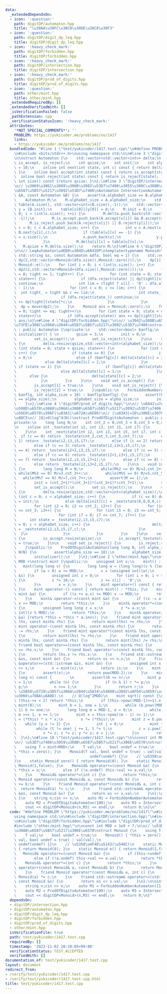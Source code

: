 ```yaml
---
data:
  _extendedDependsOn:
  - icon: ':question:'
    path: digitDP/automaton.hpp
    title: "\u30AA\u30FC\u30C8\u30DE\u30C8\u30F3"
  - icon: ':question:'
    path: digitDP/digit_dp_leq.hpp
    title: digitDP/digit_dp_leq.hpp
  - icon: ':heavy_check_mark:'
    path: digitDP/forbidden.hpp
    title: digitDP/forbidden.hpp
  - icon: ':heavy_check_mark:'
    path: digitDP/intersection.hpp
    title: digitDP/intersection.hpp
  - icon: ':heavy_check_mark:'
    path: digitDP/prod_of_digits.hpp
    title: digitDP/prod_of_digits.hpp
  - icon: ':question:'
    path: other/mint.hpp
    title: other/mint.hpp
  _extendedRequiredBy: []
  _extendedVerifiedWith: []
  _isVerificationFailed: false
  _pathExtension: cpp
  _verificationStatusIcon: ':heavy_check_mark:'
  attributes:
    '*NOT_SPECIAL_COMMENTS*': ''
    PROBLEM: https://yukicoder.me/problems/no/1417
    links:
    - https://yukicoder.me/problems/no/1417
  bundledCode: "#line 1 \"test/yukicoder/1417.test.cpp\"\n#define PROBLEM \"https://yukicoder.me/problems/no/1417\"\
    \n#include <bits/stdc++.h>\nusing namespace std;\n\n#line 3 \"digitDP/automaton.hpp\"\
    \n\nstruct Automaton {\n    std::vector<std::vector<int>> delta;\n    std::vector<bool>\
    \ is_accept, is_reject;\n    int qsize;\n    int init;\n    int alphabet_size\
    \ = 10;\n    inline int next(int state, int c) const { return delta[state][c];\
    \ }\n    inline bool accept(int state) const { return is_accept[state]; }\n  \
    \  inline bool reject(int state) const { return is_reject[state]; }\n    inline\
    \ int size() const {return qsize; }\n};\n#line 3 \"digitDP/intersection.hpp\"\n\
    \n// \u3069\u3061\u3089\u306B\u3082\u53D7\u7406\u3055\u308C\u308B\u3088\u3046\u306A\
    \u6587\u5B57\u5217\u3092\u53D7\u7406\nAutomaton IntersectionAutomaton(const Automaton\
    \ &A, const Automaton &B) {\n    assert(A.alphabet_size == B.alphabet_size);\n\
    \    Automaton M;\n    M.alphabet_size = A.alphabet_size;\n    std::vector<std::vector<int>>\
    \ table(A.size(), std::vector<int>(B.size(),-1));\n    std::vector<int> x = {A.init},\
    \ y = {B.init};\n    table[x[0]][y[0]] = 0;\n    M.init = 0;\n    for (int i =\
    \ 0; i < (int)x.size(); ++i) {\n        M.delta.push_back(std::vector<int>(M.alphabet_size,\
    \ -1));\n        M.is_accept.push_back(A.accept(x[i]) && B.accept(y[i]));\n  \
    \      M.is_reject.push_back(A.reject(x[i]) || B.reject(y[i]));\n        for (int\
    \ c = 0; c < A.alphabet_size; c++) {\n            int u = A.next(x[i],c), v =\
    \ B.next(y[i],c);\n            if (table[u][v] == -1) {\n                table[u][v]\
    \ = x.size();\n                x.push_back(u);\n                y.push_back(v);\n\
    \            }\n            M.delta[i][c] = table[u][v];\n        }\n    }\n \
    \   M.qsize = M.delta.size();\n    return M;\n}\n#line 4 \"digitDP/digit_dp_leq.hpp\"\
    \n\n// LeqAutomaton\u4ED8\u304D\u6841DP\ntemplate<typename Monoid>\nMonoid digitDP(const\
    \ std::string &s, const Automaton &dfa, bool eq = 1) {\n    std::vector<std::vector<Monoid>>\
    \ dp(2,std::vector<Monoid>(dfa.size(),Monoid::zero()));\n    dp[1][dfa.init] =\
    \ Monoid::e();\n    for (int i = 0; i < (int)s.size(); i++) {\n        std::vector<std::vector<Monoid>>\
    \ dp2(2,std::vector<Monoid>(dfa.size(),Monoid::zero()));\n        for (int tight\
    \ = 0; tight <= 1; tight++) {\n            for (int state = 0; state < dfa.size();\
    \ state++) {\n                if (dfa.reject(state) || dp[tight][state].undef)\
    \ continue;\n                int lim = (tight ? s[i] - '0' : dfa.alphabet_size\
    \ - 1);\n                for (int c = 0; c <= lim; c++) {\n                  \
    \  int tight_ = tight && c == lim;\n                    int state_ = dfa.next(state,c);\n\
    \                    if (dfa.reject(state_)) continue;\n                    dp2[tight_][state_]\
    \ += dp[tight][state]*c;\n                }\n            }\n        }\n      \
    \  dp = move(dp2);\n    }\n    Monoid ans = Monoid::zero();\n    for (int tight\
    \ = 0; tight <= eq; tight++)\n        for (int state = 0; state < dfa.size();\
    \ state++)\n            if (dfa.accept(state)) ans += dp[tight][state];\n    return\
    \ ans;\n}\n#line 4 \"digitDP/forbidden.hpp\"\n\n// \u3042\u308B\u6587\u5B57\u304C\
    \u73FE\u308C\u306A\u3044\u6587\u5B57\u5217\u3092\u53D7\u7406\nstruct ForbiddenNumberAutomaton\
    \ : public Automaton {\nprivate:\n    std::vector<bool> banflg;\n    \n    void\
    \ initializer() { \n        qsize = 3;\n        init = 0;\n        set_delta();\n\
    \        set_is_accept();\n        set_is_reject();\n    }\n\n    void set_delta()\
    \ {\n        delta.resize(qsize,std::vector<int>(alphabet_size));\n        for\
    \ (int state = 0; state < qsize; state++) {\n            for (int c = 0; c < alphabet_size;\
    \ c++) {\n                if (state == 0) {\n                    if (c == 0) delta[state][c]\
    \ = 0;\n                    else if (banflg[c]) delta[state][c] = 2;\n       \
    \             else delta[state][c] = 1;\n                }\n                else\
    \ if (state == 1) {\n                    if (banflg[c]) delta[state][c] = 2;\n\
    \                    else delta[state][c] = 1;\n                }\n          \
    \      else {\n                    delta[state][c] = 2;\n                }\n \
    \           }\n        }\n    }\n\n    void set_is_accept() {\n        is_accept.resize(qsize,false);\n\
    \        is_accept[1] = true;\n    }\n\n    void set_is_reject() {\n        is_reject.resize(qsize,false);\n\
    \        is_reject[2] = true;\n    }\npublic:\n    ForbiddenNumberAutomaton(std::vector<bool>\
    \ banflg, int alpha_size = 10) : banflg(banflg) {\n        assert(banflg.size()\
    \ == alpha_size);\n        alphabet_size = alpha_size;\n        initializer();\n\
    \    }\n};\n#line 4 \"digitDP/prod_of_digits.hpp\"\n\n// \u6841\u7A4D\u304CN\u306E\
    \u500D\u6570\u3068\u306A\u308B\u6587\u5B57\u5217\u3092\u53D7\u7406(N\u306E\u7D20\
    \u56E0\u6570\u306F|\u03A3|\u672A\u6E80)\n// |\u03A3|=10\u306E\u307F\u306E\u5B9F\
    \u88C5\n// |Q|=O(log^4(N))\nstruct ProdOfDigitsAutomaton : public Automaton {\n\
    private:\n    long long N;\n    int cnt_2 = 0,cnt_3 = 0,cnt_5 = 0,cnt_7 = 0;\n\
    \n    inline int _tostate(int i2, int i3, int i5, int i7) {\n        return std::min(i2,cnt_2)+(std::min(i3,cnt_3)+(std::min(i5,cnt_5)+std::min(i7,cnt_7)*(cnt_5+1))*(cnt_3+1))*(cnt_2+1);\n\
    \    }\n\n    int _nextstate(int i2, int i3, int i5, int i7, int c) {\n      \
    \  if (c == 0) return _tostate(cnt_2,cnt_3,cnt_5,cnt_7);\n        else if (c ==\
    \ 1) return _tostate(i2,i3,i5,i7);\n        else if (c == 2) return _tostate(i2+1,i3,i5,i7);\n\
    \        else if (c == 3) return _tostate(i2,i3+1,i5,i7);\n        else if (c\
    \ == 4) return _tostate(i2+2,i3,i5,i7);\n        else if (c == 5) return _tostate(i2,i3,i5+1,i7);\n\
    \        else if (c == 6) return _tostate(i2+1,i3+1,i5,i7);\n        else if (c\
    \ == 7) return _tostate(i2,i3,i5,i7+1);\n        else if (c == 8) return _tostate(i2+3,i3,i5,i7);\n\
    \        else return _tostate(i2,i3+2,i5,i7);\n    }\n\n    void initializer()\
    \ {\n        long long M = N;\n        while(M%2 == 0) M/=2,cnt_2++;\n       \
    \ while(M%3 == 0) M/=3,cnt_3++;\n        while(M%5 == 0) M/=5,cnt_5++;\n     \
    \   while(M%7 == 0) M/=7,cnt_7++;\n        assert(M == 1);\n        qsize = (cnt_2+1)*(cnt_3+1)*(cnt_5+1)*(cnt_7+1)+1;\n\
    \        init = (cnt_2+1)*(cnt_3+1)*(cnt_5+1)*(cnt_7+1);\n        set_delta();\n\
    \        set_is_accept();\n        set_is_reject();\n    }\n\n    void set_delta()\
    \ {\n        delta.resize(qsize,std::vector<int>(alphabet_size));\n        for\
    \ (int c = 0; c < alphabet_size; c++) {\n            if (c == 0) delta[init][c]\
    \ = init;\n            else delta[init][c] = _nextstate(0,0,0,0,c);\n        }\n\
    \        for (int i2 = 0; i2 <= cnt_2; i2++) {\n            for (int i3 = 0; i3\
    \ <= cnt_3; i3++) {\n                for (int i5 = 0; i5 <= cnt_5; i5++) {\n \
    \                   for (int i7 = 0; i7 <= cnt_7; i7++) {\n                  \
    \      int state = _tostate(i2,i3,i5,i7);\n                        for (int c\
    \ = 0; c < alphabet_size; c++) {\n                            delta[state][c]\
    \ = _nextstate(i2,i3,i5,i7,c);\n                        }\n                  \
    \  }\n                }\n            }\n        }\n    }\n\n    void set_is_accept()\
    \ {\n        is_accept.resize(qsize);\n        is_accept[_tostate(cnt_2,cnt_3,cnt_5,cnt_7)]\
    \ = true;\n    }\n\n    void set_is_reject() {\n        is_reject.resize(qsize,false);\n\
    \    }\npublic:\n    ProdOfDigitsAutomaton(long long N, int alpha_size = 10) :\
    \ N(N) {\n        assert(alpha_size == 10);\n        alphabet_size = alpha_size;\n\
    \        initializer();\n    }\n};\n#line 2 \"other/mint.hpp\"\n\ntemplate< int\
    \ MOD >\nstruct mint {\npublic:\n    unsigned int x;\n    mint() : x(0) {}\n \
    \   mint(long long v) {\n        long long w = (long long)(v % (long long)(MOD));\n\
    \        if (w < 0) w += MOD;\n        x = (unsigned int)(w);\n    }\n    mint(std::string\
    \ &s) {\n        unsigned int z = 0;\n        for (int i = 0; i < s.size(); i++)\
    \ {\n            z *= 10;\n            z += s[i] - '0';\n            z %= MOD;\n\
    \        }\n        x = z;\n    }\n    mint operator+() const { return *this;\
    \ }\n    mint operator-() const { return mint() - *this; }\n    mint& operator+=(const\
    \ mint &a) {\n        if ((x += a.x) >= MOD) x -= MOD;\n        return *this;\n\
    \    }\n    mint& operator-=(const mint &a) {\n        if ((x -= a.x) >= MOD)\
    \ x += MOD;\n        return *this;\n    }\n    mint& operator*=(const mint &a)\
    \ {\n        unsigned long long z = x;\n        z *= a.x;\n        x = (unsigned\
    \ int)(z % MOD);\n        return *this;\n    }\n    mint& operator/=(const mint\
    \ &a) {return *this = *this * a.inv(); }\n    friend mint operator+(const mint&\
    \ lhs, const mint& rhs) {\n        return mint(lhs) += rhs;\n    }\n    friend\
    \ mint operator-(const mint& lhs, const mint& rhs) {\n        return mint(lhs)\
    \ -= rhs;\n    }\n    friend mint operator*(const mint& lhs, const mint& rhs)\
    \ {\n        return mint(lhs) *= rhs;\n    }\n    friend mint operator/(const\
    \ mint& lhs, const mint& rhs) {\n        return mint(lhs) /= rhs;\n    }\n   \
    \ friend bool operator==(const mint& lhs, const mint& rhs) {\n        return lhs.x\
    \ == rhs.x;\n    }\n    friend bool operator!=(const mint& lhs, const mint& rhs)\
    \ {\n        return lhs.x != rhs.x;\n    }\n    friend std::ostream& operator<<(std::ostream\
    \ &os, const mint &n) {\n        return os << n.x;\n    }\n    friend std::istream\
    \ &operator>>(std::istream &is, mint &n) {\n        unsigned int x;\n        is\
    \ >> x;\n        n = mint(x);\n        return is;\n    }\n    mint inv() const\
    \ {\n        assert(x);\n        return pow(MOD-2);\n    }\n    mint pow(long\
    \ long n) const {        \n        assert(0 <= n);\n        mint p = *this, r\
    \ = 1;\n        while (n) {\n            if (n & 1) r *= p;\n            p *=\
    \ p;\n            n >>= 1;\n        }\n        return r;\n    }\n    \n    //\
    \ \u5B58\u5728\u3057\u306A\u3044\u5834\u54080\u3092\u8FD4\u3059(\u4E8C\u4E57\u3057\
    \u3066\u78BA\u8A8D).\n    // O(log^2MOD)\n    mint sqrt() const {\n        if\
    \ (this->x < 2) return *this;\n        if (this->pow((MOD-1)>>1).x != 1) return\
    \ mint(0);\n        mint b = 1, one = 1;\n        while (b.pow((MOD-1) >> 1) ==\
    \ 1) b += one;\n        long long m = MOD-1, e = 0;\n        while (m % 2 == 0)\
    \ m >>= 1, e += 1;\n        mint x = this->pow((m - 1) >> 1);\n        mint y\
    \ = (*this) * x * x;\n        x *= (*this);\n        mint z = b.pow(m);\n    \
    \    while (y.x != 1) {\n            int j = 0;\n            mint t = y;\n   \
    \         while (t != one) j += 1, t *= t;\n            z = z.pow(1LL << (e-j-1));\n\
    \            x *= z; z *= z; y *= z; e = j;\n        }\n        return x;\n  \
    \  }\n};\n#line 10 \"test/yukicoder/1417.test.cpp\"\n\nconst int MOD = 1e9 + 7;\n\
    \n// \u53D7\u7406\u3059\u308B\u6587\u5B57\u5217\u306E\u6570\nstruct Monoid {\n\
    \    using T = mint<MOD>;\n    T val;\n    bool undef = true;\n    Monoid() {\
    \ *this = zero(); }\n    Monoid(T val, bool undef = true) : val(val),\n      \
    \                                 undef(undef) {}\n    // \u5358\u4F4D\u5143(\u548C\
    )\n    static Monoid zero() { return Monoid(0); }\n    static Monoid e() { return\
    \ Monoid(1,false); }\n    Monoid& operator+=(const Monoid &a) {\n        if (this->undef)\
    \ *this = a;\n        else if (!a.undef) this->val += a.val;\n        return *this;\n\
    \    }\n    Monoid& operator*=(int c) {\n        return *this;\n    }\n    friend\
    \ Monoid operator+(const Monoid& a, const Monoid& b) {\n        return Monoid(a)\
    \ += b;\n    }\n    friend Monoid operator*(const Monoid& a, int c) {\n      \
    \  return Monoid(a) *= c;\n    }\n    friend std::ostream& operator<<(std::ostream\
    \ &os, const Monoid &x) {\n        return os << x.val;\n    }\n};\n\nint main()\
    \ {\n    string n;cin >> n;\n    auto M1 = ForbiddenNumberAutomaton({1,0,0,0,0,0,0,0,0,0});\n\
    \    auto M2 = ProdOfDigitsAutomaton(100);\n    auto M3 = IntersectionAutomaton(M1,M2);\n\
    \    cout << digitDP<Monoid>(n,M3) << endl;\n    return 0;\n}\n"
  code: "#define PROBLEM \"https://yukicoder.me/problems/no/1417\"\n#include <bits/stdc++.h>\n\
    using namespace std;\n\n#include \"digitDP/intersection.hpp\"\n#include \"digitDP/digit_dp_leq.hpp\"\
    \n#include \"digitDP/forbidden.hpp\"\n#include \"digitDP/prod_of_digits.hpp\"\n\
    #include \"other/mint.hpp\"\n\nconst int MOD = 1e9 + 7;\n\n// \u53D7\u7406\u3059\
    \u308B\u6587\u5B57\u5217\u306E\u6570\nstruct Monoid {\n    using T = mint<MOD>;\n\
    \    T val;\n    bool undef = true;\n    Monoid() { *this = zero(); }\n    Monoid(T\
    \ val, bool undef = true) : val(val),\n                                      \
    \ undef(undef) {}\n    // \u5358\u4F4D\u5143(\u548C)\n    static Monoid zero()\
    \ { return Monoid(0); }\n    static Monoid e() { return Monoid(1,false); }\n \
    \   Monoid& operator+=(const Monoid &a) {\n        if (this->undef) *this = a;\n\
    \        else if (!a.undef) this->val += a.val;\n        return *this;\n    }\n\
    \    Monoid& operator*=(int c) {\n        return *this;\n    }\n    friend Monoid\
    \ operator+(const Monoid& a, const Monoid& b) {\n        return Monoid(a) += b;\n\
    \    }\n    friend Monoid operator*(const Monoid& a, int c) {\n        return\
    \ Monoid(a) *= c;\n    }\n    friend std::ostream& operator<<(std::ostream &os,\
    \ const Monoid &x) {\n        return os << x.val;\n    }\n};\n\nint main() {\n\
    \    string n;cin >> n;\n    auto M1 = ForbiddenNumberAutomaton({1,0,0,0,0,0,0,0,0,0});\n\
    \    auto M2 = ProdOfDigitsAutomaton(100);\n    auto M3 = IntersectionAutomaton(M1,M2);\n\
    \    cout << digitDP<Monoid>(n,M3) << endl;\n    return 0;\n}"
  dependsOn:
  - digitDP/intersection.hpp
  - digitDP/automaton.hpp
  - digitDP/digit_dp_leq.hpp
  - digitDP/forbidden.hpp
  - digitDP/prod_of_digits.hpp
  - other/mint.hpp
  isVerificationFile: true
  path: test/yukicoder/1417.test.cpp
  requiredBy: []
  timestamp: '2022-11-02 20:28:05+09:00'
  verificationStatus: TEST_ACCEPTED
  verifiedWith: []
documentation_of: test/yukicoder/1417.test.cpp
layout: document
redirect_from:
- /verify/test/yukicoder/1417.test.cpp
- /verify/test/yukicoder/1417.test.cpp.html
title: test/yukicoder/1417.test.cpp
---
```

